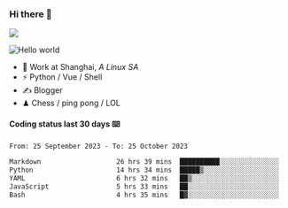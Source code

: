 ### Hi there 👋
![](https://komarev.com/ghpvc/?username=Xuhandsome)


<img src="https://github-readme-stats.vercel.app/api?username=XuHandsome&show_icons=true&theme=merko" alt="Hello world">

<br/>

- 🍻  Work at Shanghai, _A Linux SA_
- ⚡  Python / Vue / Shell
- ✍️  Blogger
- ♟  Chess / ping pong / LOL

#### Coding status last 30 days ⌨️

<!--START_SECTION:waka-->

```txt
From: 25 September 2023 - To: 25 October 2023

Markdown                   26 hrs 39 mins  ██████████░░░░░░░░░░░░░░░   39.73 %
Python                     14 hrs 34 mins  █████▒░░░░░░░░░░░░░░░░░░░   21.74 %
YAML                       6 hrs 32 mins   ██▒░░░░░░░░░░░░░░░░░░░░░░   09.75 %
JavaScript                 5 hrs 33 mins   ██░░░░░░░░░░░░░░░░░░░░░░░   08.29 %
Bash                       4 hrs 35 mins   █▓░░░░░░░░░░░░░░░░░░░░░░░   06.85 %
```

<!--END_SECTION:waka-->
